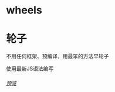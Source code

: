 # wheels
# 轮子

不用任何框架、预编译，用最笨的方法早轮子

使用最新JS语法编写


###### [预览](https://younger-peng.github.io/wheels/)